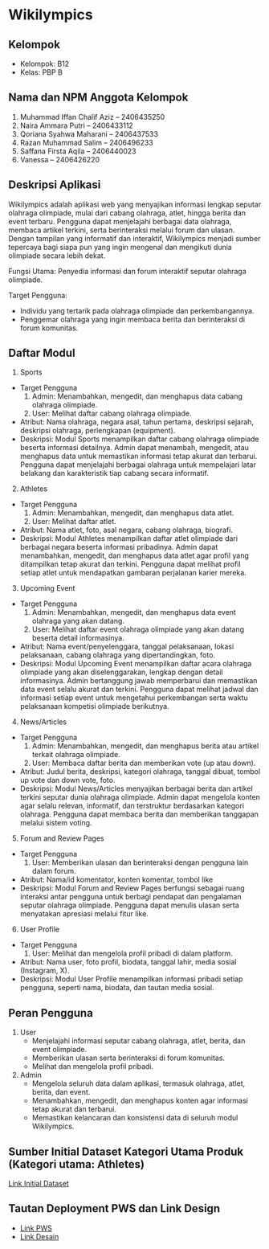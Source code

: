 # Wikilympics

## Kelompok
- Kelompok: B12
- Kelas: PBP B

## Nama dan NPM Anggota Kelompok
1. Muhammad Iffan Chalif Aziz – 2406435250
2. Naira Ammara Putri – 2406433112
3. Qoriana Syahwa Maharani – 2406437533
4. Razan Muhammad Salim – 2406496233
5. Saffana Firsta Aqila – 2406440023
6. Vanessa – 2406426220

## Deskripsi Aplikasi
Wikilympics adalah aplikasi web yang menyajikan informasi lengkap seputar olahraga olimpiade, mulai dari cabang olahraga, atlet, hingga berita dan event terbaru. Pengguna dapat menjelajahi berbagai data olahraga, membaca artikel terkini, serta berinteraksi melalui forum dan ulasan. Dengan tampilan yang informatif dan interaktif, Wikilympics menjadi sumber tepercaya bagi siapa pun yang ingin mengenal dan mengikuti dunia olimpiade secara lebih dekat.

Fungsi Utama: Penyedia informasi dan forum interaktif seputar olahraga olimpiade.

Target Pengguna:
- Individu yang tertarik pada olahraga olimpiade dan perkembangannya.
- Penggemar olahraga yang ingin membaca berita dan berinteraksi di forum komunitas.

## Daftar Modul
1. Sports
  - Target Pengguna
    1. Admin: Menambahkan, mengedit, dan menghapus data cabang olahraga olimpiade.
    2. User: Melihat daftar cabang olahraga olimpiade.
  - Atribut: Nama olahraga, negara asal, tahun pertama, deskripsi sejarah, deskripsi olahraga, perlengkapan (equipment).
  - Deskripsi: Modul Sports menampilkan daftar cabang olahraga olimpiade beserta informasi detailnya. Admin dapat menambah, mengedit, atau menghapus data untuk memastikan informasi tetap akurat dan terbarui. Pengguna dapat menjelajahi berbagai olahraga untuk mempelajari latar belakang dan karakteristik tiap cabang secara informatif.
    
2. Athletes
  - Target Pengguna
    1. Admin: Menambahkan, mengedit, dan menghapus data atlet.
    2. User: Melihat daftar atlet.
  - Atribut: Nama atlet, foto, asal negara, cabang olahraga, biografi.
  - Deskripsi: Modul Athletes menampilkan daftar atlet olimpiade dari berbagai negara beserta informasi pribadinya. Admin dapat menambahkan, mengedit, dan menghapus data atlet agar profil yang ditampilkan tetap akurat dan terkini. Pengguna dapat melihat profil setiap atlet untuk mendapatkan gambaran perjalanan karier mereka.

3. Upcoming Event
  - Target Pengguna
    1. Admin: Menambahkan, mengedit, dan menghapus data event olahraga yang akan datang.
    2. User: Melihat daftar event olahraga olimpiade yang akan datang beserta detail informasinya.
  - Atribut: Nama event/penyelenggara, tanggal pelaksanaan, lokasi pelaksanaan, cabang olahraga yang dipertandingkan, foto.
  - Deskripsi: Modul Upcoming Event menampilkan daftar acara olahraga olimpiade yang akan diselenggarakan, lengkap dengan detail informasinya. Admin bertanggung jawab memperbarui dan memastikan data event selalu akurat dan terkini. Pengguna dapat melihat jadwal dan informasi setiap event untuk mengetahui perkembangan serta waktu pelaksanaan kompetisi olimpiade berikutnya.

4. News/Articles
  - Target Pengguna
    1. Admin: Menambahkan, mengedit, dan menghapus berita atau artikel terkait olahraga olimpiade.
    2. User: Membaca daftar berita dan memberikan vote (up atau down).
  - Atribut: Judul berita, deskripsi, kategori olahraga, tanggal dibuat, tombol up vote dan down vote, foto.
  - Deskripsi: Modul News/Articles menyajikan berbagai berita dan artikel terkini seputar dunia olahraga olimpiade. Admin dapat mengelola konten agar selalu relevan, informatif, dan terstruktur berdasarkan kategori olahraga. Pengguna dapat membaca berita dan memberikan tanggapan melalui sistem voting.
   
5. Forum and Review Pages
  - Target Pengguna
    1. User: Memberikan ulasan dan berinteraksi dengan pengguna lain dalam forum.
  - Atribut: Nama/id komentator, konten komentar, tombol like
  - Deskripsi: Modul Forum and Review Pages berfungsi sebagai ruang interaksi antar pengguna untuk berbagi pendapat dan pengalaman seputar olahraga olimpiade. Pengguna dapat menulis ulasan serta menyatakan apresiasi melalui fitur like.
    
6. User Profile
  - Target Pengguna
    1. User: Melihat dan mengelola profil pribadi di dalam platform.
  - Atribut: Nama user, foto profil, biodata, tanggal lahir, media sosial (Instagram, X).
  - Deskripsi: Modul User Profile menampilkan informasi pribadi setiap pengguna, seperti nama, biodata, dan tautan media sosial.

## Peran Pengguna
1. User
   - Menjelajahi informasi seputar cabang olahraga, atlet, berita, dan event olimpiade.
   - Memberikan ulasan serta berinteraksi di forum komunitas.
   - Melihat dan mengelola profil pribadi.
2. Admin
   - Mengelola seluruh data dalam aplikasi, termasuk olahraga, atlet, berita, dan event.
   - Menambahkan, mengedit, dan menghapus konten agar informasi tetap akurat dan terbarui.
   - Memastikan kelancaran dan konsistensi data di seluruh modul Wikilympics.

## Sumber Initial Dataset Kategori Utama Produk (Kategori utama: Athletes)
[Link Initial Dataset](https://docs.google.com/spreadsheets/d/1o33f2HJuFSqlYQWy9dq1Nh1nrUtYtiEbJXBMgijJ7yA/edit?usp=sharing)

## Tautan Deployment PWS dan Link Design
- [Link PWS](https://razan-muhammad-wikilympics.pbp.cs.ui.ac.id/)
- [Link Desain](https://www.figma.com/design/8s9shJvl1GytVinYODj2Mw/Untitled?node-id=2-11&t=ZClwhgU2nyWuV7Cc-1)
